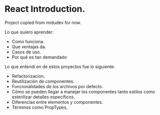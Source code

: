 # React Introduction.

Project copied from midudev for now.

Lo que quiero aprender:
- Como funciona.
- Que ventajas da.
- Casos de uso.
- Por qué es tan demandado

Lo que entendí en de estos proyectos fue lo siguiente:
* Refactorizacion.
* Reutilización de componentes.
* Funcionalidades de los archivos por defecto.
* Cómo se pueden llegar a manejar los componentes tanto estilos como esterilizar detalles específicos.
* Diferencias entre elementos y componentes.
* Términos como PropTypes,